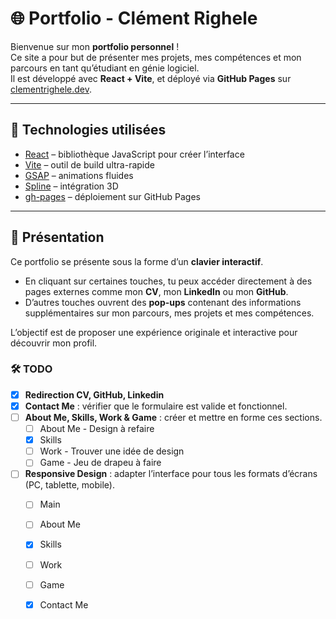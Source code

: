 # 🌐 Portfolio - Clément Righele

Bienvenue sur mon **portfolio personnel** !  
Ce site a pour but de présenter mes projets, mes compétences et mon parcours en tant qu’étudiant en génie logiciel.  
Il est développé avec **React + Vite**, et déployé via **GitHub Pages** sur [clementrighele.dev](https://clementrighele.dev).

---

## 🚀 Technologies utilisées

- [React](https://react.dev/) – bibliothèque JavaScript pour créer l’interface
- [Vite](https://vitejs.dev/) – outil de build ultra-rapide
- [GSAP](https://gsap.com/) – animations fluides
- [Spline](https://spline.design/) – intégration 3D
- [gh-pages](https://www.npmjs.com/package/gh-pages) – déploiement sur GitHub Pages

---

## 🎹 Présentation

Ce portfolio se présente sous la forme d’un **clavier interactif**.  
- En cliquant sur certaines touches, tu peux accéder directement à des pages externes comme mon **CV**, mon **LinkedIn** ou mon **GitHub**.  
- D’autres touches ouvrent des **pop-ups** contenant des informations supplémentaires sur mon parcours, mes projets et mes compétences.  

L’objectif est de proposer une expérience originale et interactive pour découvrir mon profil.


### 🛠️ TODO
- [x] **Redirection CV, GitHub, Linkedin**
- [x] **Contact Me** : vérifier que le formulaire est valide et fonctionnel.  
- [ ] **About Me, Skills, Work & Game** : créer et mettre en forme ces sections.  
  - [ ] About Me - Design à refaire
  - [x] Skills
  - [ ] Work - Trouver une idée de design
  - [ ] Game - Jeu de drapeu à faire
- [ ] **Responsive Design** : adapter l’interface pour tous les formats d’écrans (PC, tablette, mobile).
  - [ ] Main
  - [ ] About Me
  - [x] Skills
  - [ ] Work
  - [ ] Game
  - [x] Contact Me


